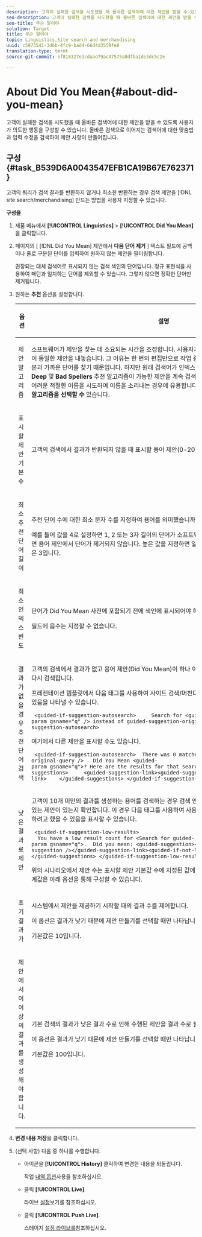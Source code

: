 ```yaml
---
description: 고객이 실패한 검색을 시도했을 때 올바른 검색어에 대한 제안을 받을 수 있도록 사용자가 의도한 행동을 구성할 수 있습니다. 올바른 검색으로 이어지는 검색어에 대한 맞춤법과 입력 수정을 검색하여 제안 사항이 만들어집니다.
seo-description: 고객이 실패한 검색을 시도했을 때 올바른 검색어에 대한 제안을 받을 수 있도록 사용자가 의도한 행동을 구성할 수 있습니다. 올바른 검색으로 이어지는 검색어에 대한 맞춤법과 입력 수정을 검색하여 제안 사항이 만들어집니다.
seo-title: 무슨 말이야
solution: Target
title: 무슨 말이야
topic: Linguistics,Site search and merchandising
uuid: c5973541-3d6b-4fc9-bad4-66d4d3559fe8
translation-type: tm+mt
source-git-commit: ef818327e1cdaad79ac47575a8dfba1de3dc5c2e

---
```



# About Did You Mean{#about-did-you-mean}

고객이 실패한 검색을 시도했을 때 올바른 검색어에 대한 제안을 받을 수 있도록 사용자가 의도한 행동을 구성할 수 있습니다. 올바른 검색으로 이어지는 검색어에 대한 맞춤법과 입력 수정을 검색하여 제안 사항이 만들어집니다.

## 구성 {#task_B539D6A0043547EFB1CA19B67E762371}

고객의 쿼리가 검색 결과를 반환하지 않거나 최소한 반환하는 경우 검색 제안을 [!DNL site search/merchandising] 만드는 방법을 사용자 지정할 수 있습니다.

<!-- 

t_configuring_did_you_mean.xml

 -->

**구성을**

1. 제품 메뉴에서 **[!UICONTROL Linguistics]** > **[!UICONTROL Did You Mean]**&#x200B;을 클릭합니다.
1. 페이지의 [ [!DNL Did You Mean] 제안에서 **다음 단어 제거** ] 텍스트 필드에 공백이나 줄로 구분된 단어를 입력하여 원하지 않는 제안을 필터링합니다.

   권장되는 대체 검색어로 표시되지 않는 검색 색인의 단어입니다. 정규 표현식을 사용하여 패턴과 일치하는 단어를 제외할 수 있습니다. 그렇지 않으면 정확한 단어만 제거됩니다.

1. 원하는 **추천** 옵션을 설정합니다.

   <!-- 
   
   r_did_you_mean_options.xml
   
   -->

   <table> 
    <thead> 
      <tr> 
      <th colname="col1" class="entry"> <p>옵션 </p> </th> 
      <th colname="col2" class="entry"> <p>설명 </p> </th> 
      </tr> 
    </thead>
    <tbody> 
      <tr> 
      <td colname="col1"> <p>제안 알고리즘 </p> </td> 
      <td colname="col2"> <p>소프트웨어가 제안을 찾는 데 소요되는 시간을 조정합니다. 사용자가 한 문자로 실수를 하면 모든 알고리즘이 동일한 제안을 내놓습니다. 그 이유는 한 번의 편집만으로 작업 중인 제안에 도달하고 모든 알고리즘은 원본과 가까운 단어를 찾기 때문입니다. 하지만 원래 검색어가 인덱스의 기존 검색어와 유사하지 않으면 <b>Deep</b> 및 <b>Bad Spellers</b> 추천 알고리즘이 가능한 제안을 계속 검색합니다. 이 시나리오는 고객이 입력하기 어려운 적절한 이름을 시도하여 이름을 소리내는 경우에 유용합니다. 하지만 유사한 제안만 표시하려면 빠른 <b>알고리즘을 선택할 수</b> 있습니다. </p> </td> 
      </tr> 
      <tr> 
      <td colname="col1"> <p>표시할 제안 기본 수 </p> </td> 
      <td colname="col2"> <p>고객의 검색에서 결과가 반환되지 않을 때 표시할 용어 제안(0-20)의 수를 지정합니다. 기본값은 3입니다. </p> </td> 
      </tr> 
      <tr> 
      <td colname="col1"> <p>최소 추천 단어 길이 </p> </td> 
      <td colname="col2"> <p>추천 단어 수에 대한 최소 문자 수를 지정하여 용어를 의미했습니까? </p> <p>예를 들어 값을 4로 설정하면 1, 2 또는 3자 길이의 단어가 소프트웨어에서 제안되지 않습니다. 0을 지정하면 용어 제안에서 단어가 제거되지 않습니다. 높은 값을 지정하면 일반적으로 용어 제안이 없습니다. 기본값은 3입니다. </p> </td> 
      </tr> 
      <tr> 
      <td colname="col1"> <p>최소 인덱스 빈도 </p> </td> 
      <td colname="col2"> <p> 단어가 Did You Mean 사전에 포함되기 전에 색인에 표시되어야 하는 최소 횟수를 지정합니다. </p> <p>필드에 음수는 지정할 수 없습니다. </p> </td> 
      </tr> 
      <tr> 
      <td colname="col1"> <p>결과가 없을 경우 추천 단어 검색 </p> </td> 
      <td colname="col2"> <p>고객의 검색에서 결과가 없고 용어 제안(Did You Mean)이 하나 이상 있을 때 처음 제안된 용어를 자동으로 다시 검색합니다. </p> <p>프레젠테이션 템플릿에서 다음 태그를 사용하여 사이트 검색/머천다이징이 자동으로 다른 용어를 검색하고 있음을 나타낼 수 있습니다. </p> <p> <code>&nbsp;&lt;guided-if-suggestion-autosearch&gt;&nbsp;&nbsp;&nbsp;&nbsp;&nbsp;Search&nbsp;for&nbsp;&lt;guided-param&nbsp;gsname="q"&nbsp;/&gt;&nbsp;instead&nbsp;of&nbsp;guided-suggestion-original-query&nbsp;/&gt;&nbsp;&lt;/guided-if-suggestion-autosearch&gt;</code> </p> <p>여기에서 다른 제안을 표시할 수도 있습니다. </p> <p> <code>&nbsp;&lt;guided-if-suggestion-autosearch&gt;&nbsp;&nbsp;There&nbsp;was&nbsp;0&nbsp;matches&nbsp;for&nbsp;&lt;guided-suggestion-original-query&nbsp;/&gt;&nbsp;&nbsp;&nbsp;Did&nbsp;You&nbsp;Mean&nbsp;&lt;guided-param&nbsp;gsname="q"&gt;?&nbsp;Here&nbsp;are&nbsp;the&nbsp;results&nbsp;for&nbsp;that&nbsp;search.&nbsp;&nbsp;&nbsp;Or&nbsp;Did&nbsp;You&nbsp;Mean&nbsp;&nbsp;&nbsp;&nbsp;&lt;guided-suggestions&gt;&nbsp;&nbsp;&nbsp;&nbsp;&nbsp;&lt;guided-suggestion-link&gt;&lt;guided-suggestion&nbsp;/&gt;&lt;/guided-suggestion-link&gt;&nbsp;&nbsp;&nbsp;&nbsp;&lt;/guided-suggestions&gt;&nbsp;&lt;/guided-if-suggestion-autosearch&gt;</code> </p> </td> 
      </tr> 
      <tr> 
      <td colname="col1"> <p>낮은 결과로 제안 </p> </td> 
      <td colname="col2"> <p>고객이 10개 미만의 결과를 생성하는 용어를 검색하는 경우 검색 엔진은 100개 이상의 결과를 산출할 수 있는 제안이 있는지 확인합니다. 이 경우 다음 태그를 사용하여 사용자에게 결과가 있는 동안 다른 것을 검색하려고 했을 수 있음을 표시할 수 있습니다. </p> <p> <code>&nbsp;&lt;guided-if-suggestion-low-results&gt; &nbsp;&nbsp;You&nbsp;have&nbsp;a&nbsp;low&nbsp;result&nbsp;count&nbsp;for&nbsp;&lt;Search&nbsp;for&nbsp;guided-param&nbsp;gsname="q"&gt;.&nbsp;&nbsp;Did&nbsp;you&nbsp;mean:&nbsp;&lt;guided-suggestion&gt;&lt;guided-suggestion-link&gt;&lt;guided-suggestion&nbsp;/&gt;&lt;/guided-suggestion-link&gt;&lt;guided-if-not-last&gt;,&nbsp;&lt;/guided-if-not-last&gt;&lt;/guided-suggestions&gt;&nbsp;&lt;/guided-if-suggestion-low-results&gt;</code> </p> <p> 위의 시나리오에서 제안 수는 표시할 <span class="uicontrol"></span>제안 기본값 수에 지정된 값에 의해 제어됩니다. 낮은 임계값과 높은 임계값은 아래 옵션을 통해 구성할 수 있습니다. </p> </td> 
      </tr> 
      <tr> 
      <td colname="col1"> <p>초기 결과가 </p> </td> 
      <td colname="col2"> <p>시스템에서 제안을 제공하기 시작할 때의 결과 수를 제어합니다. </p> <p>이 옵션은 결과가 <span class="uicontrol"></span>낮기 때문에 제안 만들기를 선택할 때만 나타납니다. </p> <p>기본값은 10입니다. </p> </td> 
      </tr> 
      <tr> 
      <td colname="col1"> <p>제안에서 이 이상의 결과를 생성해야 합니다. </p> </td> 
      <td colname="col2"> <p>기본 검색의 결과가 낮은 결과 수로 인해 수행된 제안을 결과 수로 필터링합니다. </p> <p>이 옵션은 결과가 <span class="uicontrol"></span>낮기 때문에 제안 만들기를 선택할 때만 나타납니다. </p> <p>기본값은 100입니다. </p> </td> 
      </tr> 
    </tbody> 
    </table>

1. **변경 내용 저장**&#x200B;을 클릭합니다.
1. (선택 사항) 다음 중 하나를 수행합니다.

   * 아이콘을 **[!UICONTROL History]** 클릭하여 변경한 내용을 되돌립니다.

      작업 [내역 옵션](../t-using-the-history-option.md#task_70DD3F87A67242BBBD2CB27156F43002)사용을 참조하십시오.

   * 클릭 **[!UICONTROL Live]**.

      라이브 [설정](../c-about-staging.md#task_401A0EBDB5DB4D4CA933CBA7BECDC10F)보기를 참조하십시오.

   * 클릭 **[!UICONTROL Push Live]**.

      스테이지 [설정 라이브를](../c-about-staging.md#task_44306783B4C0408AAA58B471DAF2D9A4)참조하십시오.

